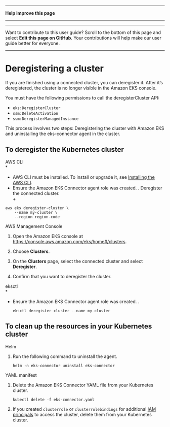 --------

 **Help improve this page** 

--------

--------

Want to contribute to this user guide? Scroll to the bottom of this page and select **Edit this page on GitHub**\. Your contributions will help make our user guide better for everyone\.

--------

# Deregistering a cluster<a name="deregister-connected-cluster"></a>

If you are finished using a connected cluster, you can deregister it\. After it’s deregistered, the cluster is no longer visible in the Amazon EKS console\.

You must have the following permissions to call the deregisterCluster API:
+  `eks:DeregisterCluster` 
+  `ssm:DeleteActivation` 
+  `ssm:DeregisterManagedInstance` 

This process involves two steps: Deregistering the cluster with Amazon EKS and uninstalling the eks\-connector agent in the cluster\.

## To deregister the Kubernetes cluster<a name="deregister-connected-cluster-eks"></a>

 AWS CLI  
\*  
+  AWS CLI must be installed\. To install or upgrade it, see [Installing the AWS CLI](https://docs.aws.amazon.com/cli/latest/userguide/cli-chap-install.html)\.
+ Ensure the Amazon EKS Connector agent role was created\. \.
Deregister the connected cluster\.  
\+  

```
aws eks deregister-cluster \
    --name my-cluster \
    --region region-code
```

 AWS Management Console  

1. Open the Amazon EKS console at [https://console\.aws\.amazon\.com/eks/home\#/clusters](https://console.aws.amazon.com/eks/home#/clusters)\.

1. Choose **Clusters**\.

1. On the **Clusters** page, select the connected cluster and select **Deregister**\.

1. Confirm that you want to deregister the cluster\.

eksctl  
\*  
+ Ensure the Amazon EKS Connector agent role was created\. \.

  ```
  eksctl deregister cluster --name my-cluster
  ```

## To clean up the resources in your Kubernetes cluster<a name="deregister-connected-cluster-k8s"></a>

Helm  

1. Run the following command to uninstall the agent\.

   ```
   helm -n eks-connector uninstall eks-connector
   ```

YAML manifest  

1. Delete the Amazon EKS Connector YAML file from your Kubernetes cluster\.

   ```
   kubectl delete -f eks-connector.yaml
   ```

1. If you created `clusterrole` or `clusterrolebindings` for additional [IAM principals](https://docs.aws.amazon.com/IAM/latest/UserGuide/id_roles_terms-and-concepts.html) to access the cluster, delete them from your Kubernetes cluster\.